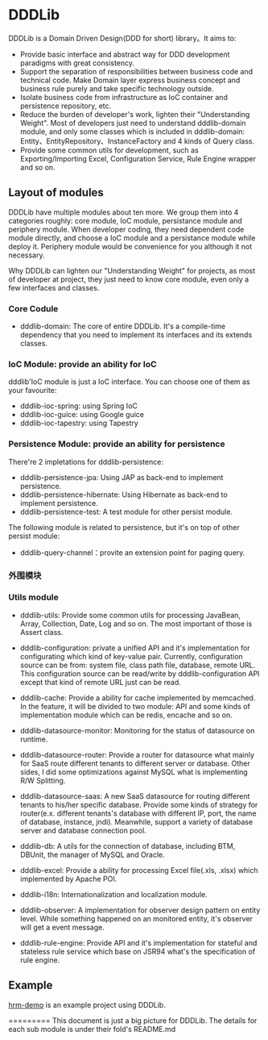 DDDLib
======
DDDLib is a Domain Driven Design(DDD for short) library。It aims to:

* Provide basic interface and abstract way for DDD development paradigms with great consistency.
* Support the separation of responsibilities between business code and technical code. Make Domain layer express business concept and business rule purely and take specific technology outside.
* Isolate business code from infrastructure as IoC container and persistence repository, etc.
* Reduce the burden of developer's work, lighten their "Understanding Weight". Most of developers just need to
understand dddlib-domain module, and only some classes which is included in dddlib-domain: Entity、EntityRepository、InstanceFactory and 4 kinds of Query class.
* Provide some common utils for development, such as Exporting/Importing Excel, Configuration Service, Rule Engine wrapper and so on.

## Layout of modules

DDDLib have multiple modules about ten more. We group them into 4 categories roughly: core module, IoC module, persistance module and periphery module. When developer coding, they need dependent code module directly, and choose a IoC module and a persistance module while deploy it. Periphery module would be convenience for you although it not necessary.

Why DDDLib can lighten our "Understanding Weight" for projects, as most of developer at project, they just need to know core module, even only a few interfaces and classes.


### Core Codule
* dddlib-domain: The core of entire DDDLib. It's a compile-time dependency that you need to implement its interfaces and its extends classes.


### IoC Module: provide an ability for IoC
dddlib'IoC module is just a IoC interface. You can choose one of them as your favourite:

* dddlib-ioc-spring: using Spring IoC
* dddlib-ioc-guice: using Google guice
* dddlib-ioc-tapestry: using Tapestry


### Persistence Module: provide an ability for persistence
There're 2 impletations for dddlib-persistence:

* dddlib-persistence-jpa: Using JAP as back-end to implement persistence.
* dddlib-persistence-hibernate: Using Hibernate as back-end to implement persistence.
* dddlib-persistence-test: A test module for other persist module.

The following module is related to persistence, but it's on top of other persist module:

* dddlib-query-channel：provite an extension point for paging query.


### 外围模块
### Utils module
* dddlib-utils: Provide some common utils for processing JavaBean, Array, Collection, Date, Log and so on. The most important of those is Assert class.

* dddlib-configuration: private a unified API and it's implementation for configurating which kind of key-value pair. Currently, configuration source can be from: system file, class path file, database, remote URL. This configuration source can be read/write by dddlib-configuration API except that kind of remote URL just can be read.

* dddlib-cache: Provide a ability for cache implemented by memcached. In the feature, it will be divided to two module: API and some kinds of implementation module which can be redis, encache and so on.

* dddlib-datasource-monitor: Monitoring for the status of datasource on runtime.

* dddlib-datasource-router: Provide a router for datasource what mainly for SaaS route different tenants to different server or database. Other sides, I did some optimizations against MySQL what is implementing R/W Splitting.

* dddlib-datasource-saas: A new SaaS datasource for routing different tenants to his/her specific database. Provide some kinds of strategy for router(e.x. different tenants's database with different IP, port, the name of database, instance, jndi). Meanwhile, support a variety of database server and  database connection pool.

* dddlib-db: A utils for the connection of database, including BTM, DBUnit, the manager of MySQL and Oracle.

* dddlib-excel: Provide a ability for processing Excel file(.xls, .xlsx) which implemented by Apache POI.

* dddlib-i18n: Internationalization and localization module.

* dddlib-observer: A implementation for observer design pattern on entity level. While something happened on an monitored entity, it's observer will get a event message.

* dddlib-rule-engine: Provide API and it's implementation for stateful and stateless rule service which base on JSR94 what's the specification of rule engine.



## Example
[hrm-demo](https://github.com/dayatang/hrm-demo) is an example project using DDDLib.

=========
This document is just a big picture for DDDLib. The details for each sub module is under their fold's README.md
